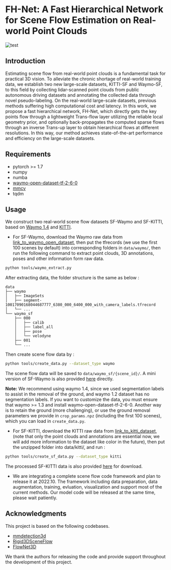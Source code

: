 <a name="FgWbR"></a>
# FH-Net: A Fast Hierarchical Network for Scene Flow Estimation on Real-world Point Clouds
![test](https://github.com/pigtigger/FH-Net/blob/main/demo/waymo.gif)
<a name="LEEHl"></a>
## Introduction
Estimating scene flow from real-world point clouds is a fundamental task for practical 3D vision. To alleviate the chronic shortage of real-world training data, we establish two new large-scale datasets, KITTI-SF and Waymo-SF, to this field by collecting lidar-scanned point clouds from public autonomous driving datasets and annotating the collected data through novel pseudo-labeling. On the real-world large-scale datasets, previous methods suffering high computational cost and latency. In this work, we propose a fast hierarchical network, FH-Net, which directly gets the key points flow through a lightweight Trans-flow layer utilizing the reliable local geometry prior, and optionally back-propagates the computed sparse flows through an inverse Trans-up layer to obtain hierarchical flows at different resolutions. In this way, our method achieves state-of-the-art performance and efficiency on the large-scale datasets.
## Requirements
- pytorch >= 1.7
- numpy
- numba
- [waymo-open-dataset-tf-2-6-0](https://github.com/waymo-research/waymo-open-dataset/blob/master/docs/quick_start.md)
- [mmcv](https://github.com/open-mmlab/mmcv)
- tqdm
<a name="CZOc8"></a>
## Usage
We construct two real-world scene flow datasets SF-Waymo and SF-KITTI, based on [Waymo 1.4](https://waymo.com/open/) and [KITTI](http://www.cvlibs.net/datasets/kitti/).

- For SF-Waymo,  download the Waymo raw data from [link_to_waymo_open_dataset](https://console.cloud.google.com/storage/browser/waymo_open_dataset_v_1_4_0;tab=objects?pli=1&prefix=&forceOnObjectsSortingFiltering=false),  then put the tfrecords (we use the first 100 scenes by default) into corresponding folders in `data/waymo/`,  then run the following command to extract point clouds, 3D annotations, poses and other information form raw data.
```bash
python tools/waymo_extract.py
```
   After extracting data, the folder structure is the same as below :
   ```
   data
   ├── waymo
   │   ├── ImageSets
   │   ├── segment-10017090168044687777_6380_000_6400_000_with_camera_labels.tfrecord
   │   └── ...
   └── waymo_sf
       ├── 000
       │   ├── calib
       │   ├── label_all
       │   ├── pose
       │   └── velodyne
       ├── 001
       └── ...
   ```
   Then create scene flow data by :
```bash
python tools/create_data.py --dataset_type waymo
```
The scene flow data will be saved to `data/waymo_sf/{scene_id}/`. A mini version of SF-Waymo is also provided [here](https://drive.google.com/drive/u/0/folders/1u9xeSnk_M2jVNwEDmr_Skr1teOpRqqxv) directly.

**Note:** We recommend using waymo 1.4, since we used segmentation labels to assist in the removal of the ground, and waymo 1.2 dataset has no segmentation labels. If you want to customize the data, you must ensure that waymo >= 1.3 and install waymo-open-dataset-tf-2-6-0. Another way is to retain the ground (more challenging), or use the ground removal parameters we provide in `crop_params.npz` (including the first 100 scenes), which you can load in `create_data.py`.

- For SF-KITTI,  download the KITTI raw data from [link_to_kitti_dataset](http://www.cvlibs.net/datasets/kitti/eval_tracking.php),  (note that only the point clouds and annotations are essential now, we will add more information to the dataset like color in the future),  then put the unzipped folder into data/kitti/,  and run : 
```bash
python tools/create_sf_data.py --dataset_type kitti
```
The processed SF-KITTI data is also provided [here](https://drive.google.com/drive/u/0/folders/1u9xeSnk_M2jVNwEDmr_Skr1teOpRqqxv) for download.

- We are integrating a complete scene flow code framework and plan to release it at 2022.10. The framework including data preparation, data augmentation, training, evluation, visualization and support most of the current methods. Our model code will be released at the same time, please wait patiently.

## Acknowledgments
This project is based on the following codebases.
- [mmdetection3d](https://github.com/open-mmlab/mmdetection3d)
- [Rigid3DSceneFlow](https://github.com/zgojcic/Rigid3DSceneFlow)
- [FlowNet3D](https://github.com/xingyul/flownet3d)

We thank the authors for releasing the code and provide support throughout the development of this project.


